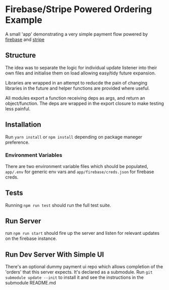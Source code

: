 # Firebase/Stripe Powered Ordering Example

A small 'app' demonstrating a very simple payment flow powered by [firebase][1]
and [stripe][1]

## Structure
The idea was to separate the logic for individual update listener into their own
files and initialise them on load allowing easy/tidy future expansion.

Libraries are wrapped in an attempt to reducde the pain of changing libraries in
the future and helper functions are provided where useful.

All modules export a function receiving deps as args, and return an
object/function. The deps are wrapped in the export closure to make testing less
painful.

## Installation
Run `yarn install` or `npm install` depending on package maneger preference.

### Environment Variables
There are two environment variable files which should be populated, `app/.env`
for generic env vars and `app/firebase/creds.json` for firebase creds.

## Tests
Running `npm run test` should run the full test suite.

## Run Server
run `npm run start` should fire up the server and listen for relevant updates on
the firebase instance.

## Run Dev Server With Simple UI
There's an optional dummy payment ui repo which allows completion of the
'orders' that this server expects. It's declared as a submodule.
Run `git submodule update --init` to install it and see the instructions in the
submodule README.md


[0]:[https://firebase.google.com/]
[1]:[https://stripe.com/gb]
